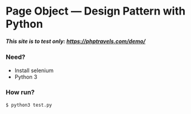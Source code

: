 # Page Object — Design Pattern with Python 

##### This site is to test only: https://phptravels.com/demo/


### Need?
- Install selenium
- Python 3
     
### How run?
    $ python3 test.py
